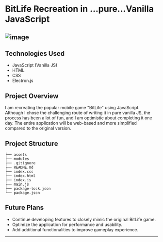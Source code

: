 # BitLife Recreation in ...pure...Vanilla JavaScript
![image](https://github.com/AaronGulman/JS-game-text-/assets/81993286/cdebfd4e-0723-4e57-99fe-74ff7b79dffc)
---

## Technologies Used
- JavaScript (Vanilla JS)
- HTML
- CSS
- Electron.js

## Project Overview
I am recreating the popular mobile game "BitLife" using JavaScript. Although I chose the challenging route of writing it in pure vanilla JS, the process has been a lot of fun, and I am optimistic about completing it one day. The entire application will be web-based and more simplified compared to the original version.

## Project Structure
```
├── assets
├── modules
├── .gitignore
├── README.md
├── index.css
├── index.html
├── index.js
├── main.js
├── package-lock.json
└── package.json
```

## Future Plans
- Continue developing features to closely mimic the original BitLife game.
- Optimize the application for performance and usability.
- Add additional functionalities to improve gameplay experience.
---
